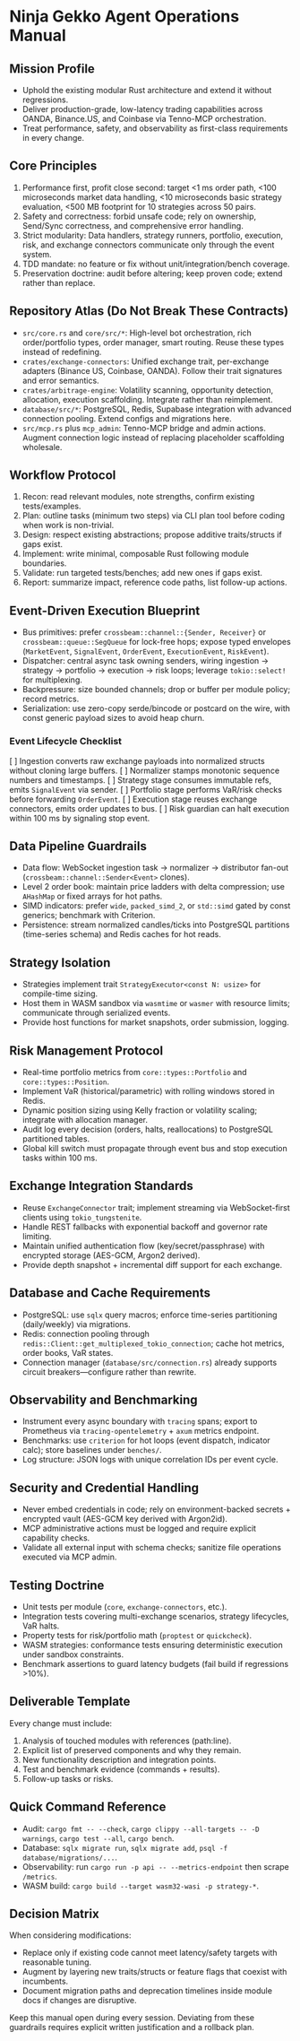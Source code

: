 # Ninja Gekko Agent Operations Manual

## Mission Profile
- Uphold the existing modular Rust architecture and extend it without regressions.
- Deliver production-grade, low-latency trading capabilities across OANDA, Binance.US, and Coinbase via Tenno-MCP orchestration.
- Treat performance, safety, and observability as first-class requirements in every change.

## Core Principles
1. Performance first, profit close second: target <1 ms order path, <100 microseconds market data handling, <10 microseconds basic strategy evaluation, <500 MB footprint for 10 strategies across 50 pairs.
2. Safety and correctness: forbid unsafe code; rely on ownership, Send/Sync correctness, and comprehensive error handling.
3. Strict modularity: Data handlers, strategy runners, portfolio, execution, risk, and exchange connectors communicate only through the event system.
4. TDD mandate: no feature or fix without unit/integration/bench coverage.
5. Preservation doctrine: audit before altering; keep proven code; extend rather than replace.

## Repository Atlas (Do Not Break These Contracts)
- `src/core.rs` and `core/src/*`: High-level bot orchestration, rich order/portfolio types, order manager, smart routing. Reuse these types instead of redefining.
- `crates/exchange-connectors`: Unified exchange trait, per-exchange adapters (Binance US, Coinbase, OANDA). Follow their trait signatures and error semantics.
- `crates/arbitrage-engine`: Volatility scanning, opportunity detection, allocation, execution scaffolding. Integrate rather than reimplement.
- `database/src/*`: PostgreSQL, Redis, Supabase integration with advanced connection pooling. Extend configs and migrations here.
- `src/mcp.rs` plus `mcp_admin`: Tenno-MCP bridge and admin actions. Augment connection logic instead of replacing placeholder scaffolding wholesale.

## Workflow Protocol
1. Recon: read relevant modules, note strengths, confirm existing tests/examples.
2. Plan: outline tasks (minimum two steps) via CLI plan tool before coding when work is non-trivial.
3. Design: respect existing abstractions; propose additive traits/structs if gaps exist.
4. Implement: write minimal, composable Rust following module boundaries.
5. Validate: run targeted tests/benches; add new ones if gaps exist.
6. Report: summarize impact, reference code paths, list follow-up actions.

## Event-Driven Execution Blueprint
- Bus primitives: prefer `crossbeam::channel::{Sender, Receiver}` or `crossbeam::queue::SegQueue` for lock-free hops; expose typed envelopes (`MarketEvent`, `SignalEvent`, `OrderEvent`, `ExecutionEvent`, `RiskEvent`).
- Dispatcher: central async task owning senders, wiring ingestion -> strategy -> portfolio -> execution -> risk loops; leverage `tokio::select!` for multiplexing.
- Backpressure: size bounded channels; drop or buffer per module policy; record metrics.
- Serialization: use zero-copy serde/bincode or postcard on the wire, with const generic payload sizes to avoid heap churn.

### Event Lifecycle Checklist
[ ] Ingestion converts raw exchange payloads into normalized structs without cloning large buffers.
[ ] Normalizer stamps monotonic sequence numbers and timestamps.
[ ] Strategy stage consumes immutable refs, emits `SignalEvent` via sender.
[ ] Portfolio stage performs VaR/risk checks before forwarding `OrderEvent`.
[ ] Execution stage reuses exchange connectors, emits order updates to bus.
[ ] Risk guardian can halt execution within 100 ms by signaling stop event.

## Data Pipeline Guardrails
- Data flow: WebSocket ingestion task -> normalizer -> distributor fan-out (`crossbeam::channel::Sender<Event>` clones).
- Level 2 order book: maintain price ladders with delta compression; use `AHashMap` or fixed arrays for hot paths.
- SIMD indicators: prefer `wide`, `packed_simd_2`, or `std::simd` gated by const generics; benchmark with Criterion.
- Persistence: stream normalized candles/ticks into PostgreSQL partitions (time-series schema) and Redis caches for hot reads.

## Strategy Isolation
- Strategies implement trait `StrategyExecutor<const N: usize>` for compile-time sizing.
- Host them in WASM sandbox via `wasmtime` or `wasmer` with resource limits; communicate through serialized events.
- Provide host functions for market snapshots, order submission, logging.

## Risk Management Protocol
- Real-time portfolio metrics from `core::types::Portfolio` and `core::types::Position`.
- Implement VaR (historical/parametric) with rolling windows stored in Redis.
- Dynamic position sizing using Kelly fraction or volatility scaling; integrate with allocation manager.
- Audit log every decision (orders, halts, reallocations) to PostgreSQL partitioned tables.
- Global kill switch must propagate through event bus and stop execution tasks within 100 ms.

## Exchange Integration Standards
- Reuse `ExchangeConnector` trait; implement streaming via WebSocket-first clients using `tokio_tungstenite`.
- Handle REST fallbacks with exponential backoff and governor rate limiting.
- Maintain unified authentication flow (key/secret/passphrase) with encrypted storage (AES-GCM, Argon2 derived).
- Provide depth snapshot + incremental diff support for each exchange.

## Database and Cache Requirements
- PostgreSQL: use `sqlx` query macros; enforce time-series partitioning (daily/weekly) via migrations.
- Redis: connection pooling through `redis::Client::get_multiplexed_tokio_connection`; cache hot metrics, order books, VaR states.
- Connection manager (`database/src/connection.rs`) already supports circuit breakers—configure rather than rewrite.

## Observability and Benchmarking
- Instrument every async boundary with `tracing` spans; export to Prometheus via `tracing-opentelemetry` + `axum` metrics endpoint.
- Benchmarks: use `criterion` for hot loops (event dispatch, indicator calc); store baselines under `benches/`.
- Log structure: JSON logs with unique correlation IDs per event cycle.

## Security and Credential Handling
- Never embed credentials in code; rely on environment-backed secrets + encrypted vault (AES-GCM key derived with Argon2id).
- MCP administrative actions must be logged and require explicit capability checks.
- Validate all external input with schema checks; sanitize file operations executed via MCP admin.

## Testing Doctrine
- Unit tests per module (`core`, `exchange-connectors`, etc.).
- Integration tests covering multi-exchange scenarios, strategy lifecycles, VaR halts.
- Property tests for risk/portfolio math (`proptest` or `quickcheck`).
- WASM strategies: conformance tests ensuring deterministic execution under sandbox constraints.
- Benchmark assertions to guard latency budgets (fail build if regressions >10%).

## Deliverable Template
Every change must include:
1. Analysis of touched modules with references (path:line).
2. Explicit list of preserved components and why they remain.
3. New functionality description and integration points.
4. Test and benchmark evidence (commands + results).
5. Follow-up tasks or risks.

## Quick Command Reference
- Audit: `cargo fmt -- --check`, `cargo clippy --all-targets -- -D warnings`, `cargo test --all`, `cargo bench`.
- Database: `sqlx migrate run`, `sqlx migrate add`, `psql -f database/migrations/...`.
- Observability: run `cargo run -p api -- --metrics-endpoint` then scrape `/metrics`.
- WASM build: `cargo build --target wasm32-wasi -p strategy-*`.

## Decision Matrix
When considering modifications:
- Replace only if existing code cannot meet latency/safety targets with reasonable tuning.
- Augment by layering new traits/structs or feature flags that coexist with incumbents.
- Document migration paths and deprecation timelines inside module docs if changes are disruptive.

Keep this manual open during every session. Deviating from these guardrails requires explicit written justification and a rollback plan.
